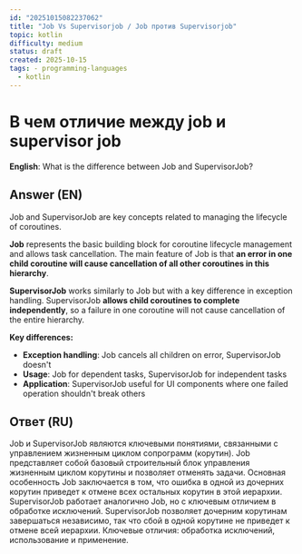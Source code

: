 ```yaml
---
id: "20251015082237062"
title: "Job Vs Supervisorjob / Job против Supervisorjob"
topic: kotlin
difficulty: medium
status: draft
created: 2025-10-15
tags: - programming-languages
  - kotlin
---
```

# В чем отличие между job и supervisor job

**English**: What is the difference between Job and SupervisorJob?

## Answer (EN)
Job and SupervisorJob are key concepts related to managing the lifecycle of coroutines.

**Job** represents the basic building block for coroutine lifecycle management and allows task cancellation. The main feature of Job is that **an error in one child coroutine will cause cancellation of all other coroutines in this hierarchy**.

**SupervisorJob** works similarly to Job but with a key difference in exception handling. SupervisorJob **allows child coroutines to complete independently**, so a failure in one coroutine will not cause cancellation of the entire hierarchy.

**Key differences:**
- **Exception handling**: Job cancels all children on error, SupervisorJob doesn't
- **Usage**: Job for dependent tasks, SupervisorJob for independent tasks
- **Application**: SupervisorJob useful for UI components where one failed operation shouldn't break others

## Ответ (RU)
Job и SupervisorJob являются ключевыми понятиями, связанными с управлением жизненным циклом сопрограмм (корутин). Job представляет собой базовый строительный блок управления жизненным циклом корутины и позволяет отменять задачи. Основная особенность Job заключается в том, что ошибка в одной из дочерних корутин приведет к отмене всех остальных корутин в этой иерархии. SupervisorJob работает аналогично Job, но с ключевым отличием в обработке исключений. SupervisorJob позволяет дочерним корутинам завершаться независимо, так что сбой в одной корутине не приведет к отмене всей иерархии. Ключевые отличия: обработка исключений, использование и применение.

